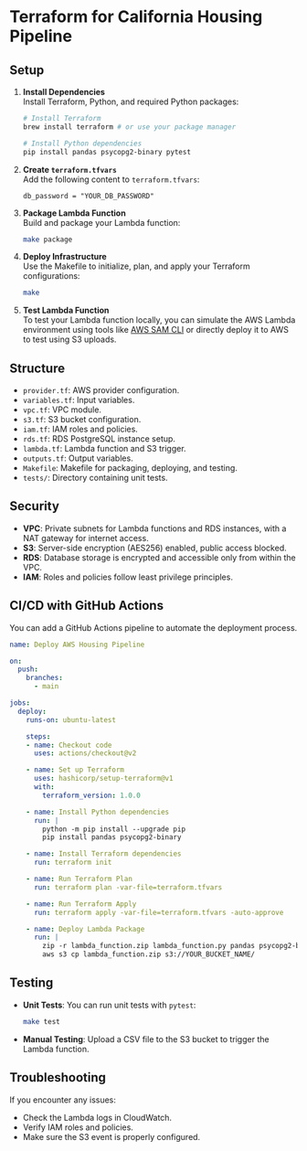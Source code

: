 
# Terraform for California Housing Pipeline

## Setup

1. **Install Dependencies**  
   Install Terraform, Python, and required Python packages:
   ```bash
   # Install Terraform
   brew install terraform # or use your package manager

   # Install Python dependencies
   pip install pandas psycopg2-binary pytest
   ```

2. **Create `terraform.tfvars`**  
   Add the following content to `terraform.tfvars`:
   ```hcl
   db_password = "YOUR_DB_PASSWORD"
   ```

3. **Package Lambda Function**  
   Build and package your Lambda function:
   ```bash
   make package
   ```

4. **Deploy Infrastructure**  
   Use the Makefile to initialize, plan, and apply your Terraform configurations:
   ```bash
   make
   ```

5. **Test Lambda Function**  
   To test your Lambda function locally, you can simulate the AWS Lambda environment using tools like [AWS SAM CLI](https://docs.aws.amazon.com/serverless-application-model/latest/developerguide/serverless-sam-cli-install.html) or directly deploy it to AWS to test using S3 uploads.

## Structure

- `provider.tf`: AWS provider configuration.
- `variables.tf`: Input variables.
- `vpc.tf`: VPC module.
- `s3.tf`: S3 bucket configuration.
- `iam.tf`: IAM roles and policies.
- `rds.tf`: RDS PostgreSQL instance setup.
- `lambda.tf`: Lambda function and S3 trigger.
- `outputs.tf`: Output variables.
- `Makefile`: Makefile for packaging, deploying, and testing.
- `tests/`: Directory containing unit tests.

## Security

- **VPC**: Private subnets for Lambda functions and RDS instances, with a NAT gateway for internet access.
- **S3**: Server-side encryption (AES256) enabled, public access blocked.
- **RDS**: Database storage is encrypted and accessible only from within the VPC.
- **IAM**: Roles and policies follow least privilege principles.

## CI/CD with GitHub Actions

You can add a GitHub Actions pipeline to automate the deployment process.

```yaml
name: Deploy AWS Housing Pipeline

on:
  push:
    branches:
      - main

jobs:
  deploy:
    runs-on: ubuntu-latest

    steps:
    - name: Checkout code
      uses: actions/checkout@v2

    - name: Set up Terraform
      uses: hashicorp/setup-terraform@v1
      with:
        terraform_version: 1.0.0

    - name: Install Python dependencies
      run: |
        python -m pip install --upgrade pip
        pip install pandas psycopg2-binary

    - name: Install Terraform dependencies
      run: terraform init

    - name: Run Terraform Plan
      run: terraform plan -var-file=terraform.tfvars

    - name: Run Terraform Apply
      run: terraform apply -var-file=terraform.tfvars -auto-approve

    - name: Deploy Lambda Package
      run: |
        zip -r lambda_function.zip lambda_function.py pandas psycopg2-binary
        aws s3 cp lambda_function.zip s3://YOUR_BUCKET_NAME/
```

## Testing

- **Unit Tests**: You can run unit tests with `pytest`:
   ```bash
   make test
   ```

- **Manual Testing**: Upload a CSV file to the S3 bucket to trigger the Lambda function.

## Troubleshooting

If you encounter any issues:
- Check the Lambda logs in CloudWatch.
- Verify IAM roles and policies.
- Make sure the S3 event is properly configured.
